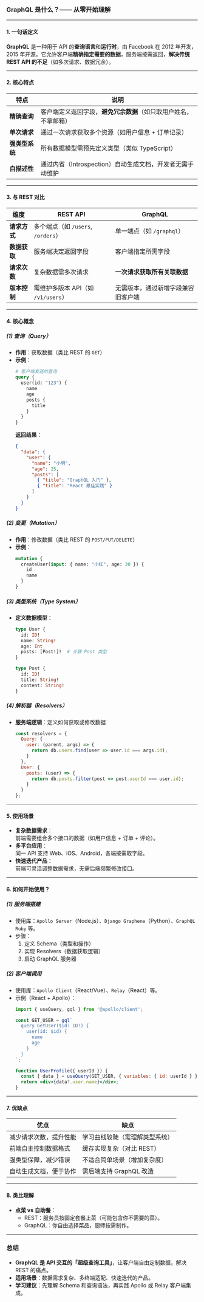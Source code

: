 ### GraphQL 是什么？—— 从零开始理解

---

#### **1. 一句话定义**
**GraphQL** 是一种用于 API 的**查询语言**和**运行时**，由 Facebook 在 2012 年开发，2015 年开源。它允许客户端**精确指定需要的数据**，服务端按需返回，**解决传统 REST API 的不足**（如多次请求、数据冗余）。

---

#### **2. 核心特点**
| **特点**    | **说明**                              |
| --------- | ----------------------------------- |
| **精确查询**  | 客户端定义返回字段，**避免冗余数据**（如只取用户姓名，不拿邮箱）  |
| **单次请求**  | 通过一次请求获取多个资源（如用户信息 + 订单记录）          |
| **强类型系统** | 所有数据模型需预先定义类型（类似 TypeScript）        |
| **自描述性**  | 通过内省（Introspection）自动生成文档，开发者无需手动维护 |

---

#### **3. 与 REST 对比**
| **维度**   | **REST API**                | **GraphQL**        |
| -------- | --------------------------- | ------------------ |
| **请求方式** | 多个端点（如 `/users`, `/orders`） | 单一端点（如 `/graphql`） |
| **数据获取** | 服务端决定返回字段                   | 客户端指定所需字段          |
| **请求次数** | 复杂数据需多次请求                   | **一次请求获取所有关联数据**   |
| **版本控制** | 需维护多版本 API（如 `/v1/users`）   | 无需版本，通过新增字段兼容旧客户端  |

---

#### **4. 核心概念**
##### **(1) 查询（Query）**  
- **作用**：获取数据（类比 REST 的 `GET`）  
- **示例**：  
  ```graphql
  # 客户端发送的查询
  query {
    user(id: "123") {
      name
      age
      posts {
        title
      }
    }
  }
  ```
  **返回结果**：  
  ```json
  {
    "data": {
      "user": {
        "name": "小明",
        "age": 25,
        "posts": [
          { "title": "GraphQL 入门" },
          { "title": "React 最佳实践" }
        ]
      }
    }
  }
  ```

##### **(2) 变更（Mutation）**  
- **作用**：修改数据（类比 REST 的 `POST/PUT/DELETE`）  
- **示例**：  
  ```graphql
  mutation {
    createUser(input: { name: "小红", age: 30 }) {
      id
      name
    }
  }
  ```

##### **(3) 类型系统（Type System）**  
- **定义数据模型**：  
  ```graphql
  type User {
    id: ID!
    name: String!
    age: Int
    posts: [Post!]!  # 关联 Post 类型
  }

  type Post {
    id: ID!
    title: String!
    content: String!
  }
  ```

##### **(4) 解析器（Resolvers）**  
- **服务端逻辑**：定义如何获取或修改数据  
  ```javascript
  const resolvers = {
    Query: {
      user: (parent, args) => {
        return db.users.find(user => user.id === args.id);
      }
    },
    User: {
      posts: (user) => {
        return db.posts.filter(post => post.userId === user.id);
      }
    }
  };
  ```

---

#### **5. 使用场景**
- **复杂数据需求**：  
  前端需要组合多个接口的数据（如用户信息 + 订单 + 评论）。
- **多平台应用**：  
  同一 API 支持 Web、iOS、Android，各端按需取字段。
- **快速迭代产品**：  
  前端可灵活调整数据需求，无需后端频繁修改接口。

---

#### **6. 如何开始使用？**
##### **(1) 服务端搭建**  
- 使用库：`Apollo Server`（Node.js）、`Django Graphene`（Python）、`GraphQL Ruby` 等。  
- 步骤：  
  1. 定义 Schema（类型和操作）  
  2. 实现 Resolvers（数据获取逻辑）  
  3. 启动 GraphQL 服务器  

##### **(2) 客户端调用**  
- 使用库：`Apollo Client`（React/Vue）、`Relay`（React）等。  
- 示例（React + Apollo）：  
  ```jsx
  import { useQuery, gql } from '@apollo/client';

  const GET_USER = gql`
    query GetUser($id: ID!) {
      user(id: $id) {
        name
        age
      }
    }
  `;

  function UserProfile({ userId }) {
    const { data } = useQuery(GET_USER, { variables: { id: userId } });
    return <div>{data?.user.name}</div>;
  }
  ```

---

#### **7. 优缺点**
| **优点**      | **缺点**           |
| ----------- | ---------------- |
| 减少请求次数，提升性能 | 学习曲线较陡（需理解类型系统）  |
| 前端自主控制数据格式  | 缓存实现复杂（对比 REST）  |
| 强类型保障，减少错误  | 不适合简单场景（增加复杂度）   |
| 自动生成文档，便于协作 | 需后端支持 GraphQL 改造 |

---

#### **8. 类比理解**
- **点菜 vs 自助餐**：  
  - REST：服务员按固定套餐上菜（可能包含你不需要的菜）。  
  - GraphQL：你自由选择菜品，厨师按需制作。  

---

### **总结**
- **GraphQL 是 API 交互的「超级查询工具」**，让客户端自由定制数据，解决 REST 的痛点。  
- **适用场景**：数据需求复杂、多终端适配、快速迭代的产品。  
- **学习建议**：先理解 Schema 和查询语法，再实践 Apollo 或 Relay 客户端集成。